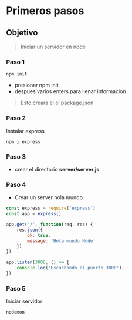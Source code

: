 # Primeros pasos

## Objetivo

> Iniciar un servidor en node

### Paso 1

    npm init

- presionar npm init
- despues varios enters para llenar informacion

> Esto creara el el package.json

### Paso 2

Instalar express

    npm i express

### Paso 3

- crear el directorio **server/server.js**

### Paso 4

- Crear un server hola mundo

```javaScript
const express = require('express')
const app = express()

app.get('/', function(req, res) {
    res.json({
        ok: true,
        message: 'Hola mundo Node'
    })
})

app.listen(3000, () => {
    console.log('Escuchando el puerto 3000');
})
```

### Paso 5

Iniciar servidor

    nodemon 
